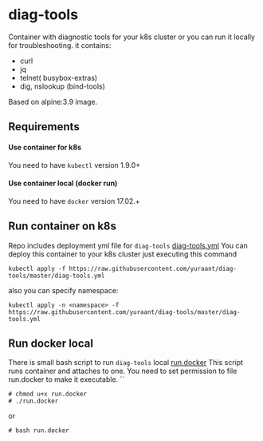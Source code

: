 # diag-tools
Container with diagnostic tools for your k8s cluster or you can run it locally for troubleshooting.
it contains:
- curl
- jq
- telnet( busybox-extras)
- dig, nslookup (bind-tools)

Based on alpine:3.9 image.

## Requirements
####  Use container for k8s
You need to have `kubectl` version 1.9.0+
####   Use container local (docker run)
You need to have `docker` version 17.02.+ 

## Run container on k8s
Repo includes deployment yml file for `diag-tools` [diag-tools.yml](https://github.com/yuraant/diag-tools/blob/master/diag-tools.yml)
You can deploy this container to your k8s cluster just executing this command

    kubectl apply -f https://raw.githubusercontent.com/yuraant/diag-tools/master/diag-tools.yml
also you can specify namespace:

    kubectl apply -n <namespace> -f https://raw.githubusercontent.com/yuraant/diag-tools/master/diag-tools.yml

## Run docker local
There is small bash script to run `diag-tools` local [run.docker](https://github.com/yuraant/diag-tools/blob/master/run.docker)
This script runs container and attaches to one.
You need to set permission to file run.docker to make it executable.   `` 

    # chmod u+x run.docker
    # ./run.docker
or 

    # bash run.docker
